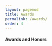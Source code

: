 ```yaml
---
layout: pagemod
title: Awards
permalink: /awards/
order: 4
---
```


<!--Awards and Honors-->

#### Awards and Honors

<!--- **2003:** Distinguished Student Scholarship for the academic year 2002/2003, [University of Prishtina](https://www.uni-pr.edu/)
- **2004:** Distinguished Student Scholarship for the academic year 2003/2004, [University of Prishtina](https://www.uni-pr.edu/)
- **2003:** Distinguished Student Scholarship for the academic year 2002/2003, city of Fushë-Kosova
- **2004:** Distinguished Student Scholarship for the academic year 2003/2004, city of Fushë-Kosova
- **2011:** Distinguished Employee Award, [Albi Commerce Ltd](http://www.albigroup.com/)
- **2013:** Scholarship for PhD studies from the [French Embassy in Kosovo](https://kosovo.ambafrance.org/), during academic years 2013/2014 – 2016/2017, six months per year
-->